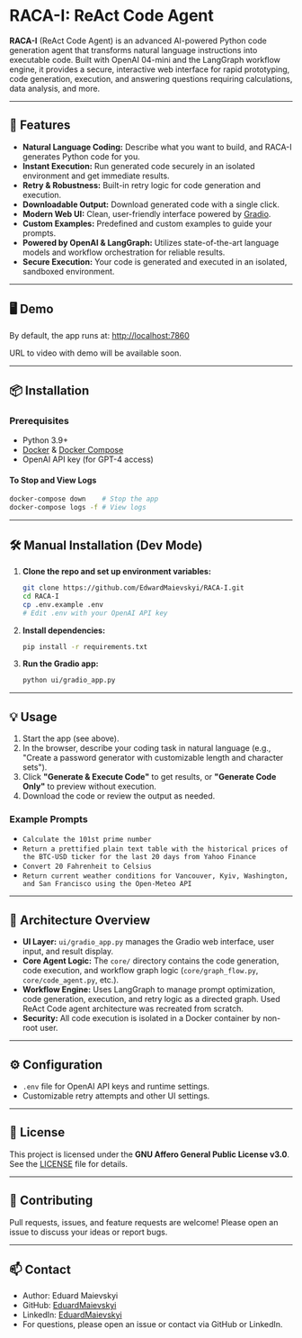 # RACA-I: ReAct Code Agent

**RACA-I** (ReAct Code Agent) is an advanced AI-powered Python code generation agent that transforms natural language instructions into executable code. Built with OpenAI 04-mini and the LangGraph workflow engine, it provides a secure, interactive web interface for rapid prototyping, code generation, execution, and answering questions requiring calculations, data analysis, and more.

---

## 🚀 Features

- **Natural Language Coding:** Describe what you want to build, and RACA-I generates Python code for you.
- **Instant Execution:** Run generated code securely in an isolated environment and get immediate results.
- **Retry & Robustness:** Built-in retry logic for code generation and execution.
- **Downloadable Output:** Download generated code with a single click.
- **Modern Web UI:** Clean, user-friendly interface powered by [Gradio](https://gradio.app/).
- **Custom Examples:** Predefined and custom examples to guide your prompts.
- **Powered by OpenAI & LangGraph:** Utilizes state-of-the-art language models and workflow orchestration for reliable results.
- **Secure Execution:** Your code is generated and executed in an isolated, sandboxed environment.

---

## 🖥️ Demo

By default, the app runs at: [http://localhost:7860](http://localhost:7860)

URL to video with demo will be available soon.

---

## 📦 Installation

### Prerequisites

- Python 3.9+
- [Docker](https://www.docker.com/) & [Docker Compose](https://docs.docker.com/compose/)
- OpenAI API key (for GPT-4 access)


#### To Stop and View Logs

```bash
docker-compose down    # Stop the app
docker-compose logs -f # View logs
```

---

## 🛠️ Manual Installation (Dev Mode)

1. **Clone the repo and set up environment variables:**
   ```bash
   git clone https://github.com/EdwardMaievskyi/RACA-I.git
   cd RACA-I
   cp .env.example .env
   # Edit .env with your OpenAI API key
   ```

2. **Install dependencies:**
   ```bash
   pip install -r requirements.txt
   ```

3. **Run the Gradio app:**
   ```bash
   python ui/gradio_app.py
   ```

---

## 💡 Usage

1. Start the app (see above).
2. In the browser, describe your coding task in natural language (e.g., "Create a password generator with customizable length and character sets").
3. Click **"Generate & Execute Code"** to get results, or **"Generate Code Only"** to preview without execution.
4. Download the code or review the output as needed.

### Example Prompts

- `Calculate the 101st prime number`
- `Return a prettified plain text table with the historical prices of the BTC-USD ticker for the last 20 days from Yahoo Finance`
- `Convert 20 Fahrenheit to Celsius`
- `Return current weather conditions for Vancouver, Kyiv, Washington, and San Francisco using the Open-Meteo API`

---

## 🧩 Architecture Overview

- **UI Layer:** `ui/gradio_app.py` manages the Gradio web interface, user input, and result display.
- **Core Agent Logic:** The `core/` directory contains the code generation, code execution, and workflow graph logic (`core/graph_flow.py`, `core/code_agent.py`, etc.).
- **Workflow Engine:** Uses LangGraph to manage prompt optimization, code generation, execution, and retry logic as a directed graph. Used ReAct Code agent architecture was recreated from scratch.
- **Security:** All code execution is isolated in a Docker container by non-root user.

---

## ⚙️ Configuration

- `.env` file for OpenAI API keys and runtime settings.
- Customizable retry attempts and other UI settings.

---

## 📝 License

This project is licensed under the **GNU Affero General Public License v3.0**. See the [LICENSE](LICENSE) file for details.

---

## 🤝 Contributing

Pull requests, issues, and feature requests are welcome! Please open an issue to discuss your ideas or report bugs.

---

## 📫 Contact

- Author: Eduard Maievskyi
- GitHub: [EduardMaievskyi](https://github.com/EdwardMaievskyi)
- LinkedIn: [EduardMaievskyi](https://www.linkedin.com/in/eduard-maievskyi-phd/)
- For questions, please open an issue or contact via GitHub or LinkedIn.

